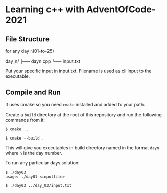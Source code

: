 # Learning c++ with AdventOfCode-2021

## File Structure
for any day `n`(01-to-25)

day_n/
├── dayn.cpp
└── input.txt

Put your specific input in input.txt. Filename is used as cli input to the
executable.

## Compile and Run
It uses cmake so you need `cmake` installed and added to your path. 

Create a `build` directory at the root of this repository and run the following
commands from it:

```
$ cmake ..

$ cmake --build .
```

This will give you executables in build directory named in the format `dayn`
where `n` is the day number.

To run any particular days solution:

```shell
$ ./day03
usage: ./day01 <inputfile>

$ ./day03 ../day_03/input.txt
```
